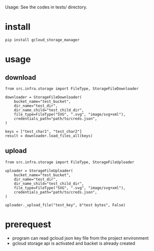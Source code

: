 Usage: See the codes in tests/ directory.

# install
```
pip install gcloud_storage_manager
```

# usage
## download
```
from src.infra.storage import FileType, StorageFileDownloader

downloader = StorageFileDownloader(
    bucket_name="test_bucket",
    dir_name="test_dir",
    dir_name_child="test_child_dir",
    file_type=FileType("SVG", ".svg", "image/svg+xml"),
    credentials_path="path/to/creds.json",
)

keys = ["test_char1", "test_char2"]
result = downloader.load_files_all(keys)
```

## upload
```
from src.infra.storage import FileType, StorageFileUploader

uploader = StorageFileUploader(
    bucket_name="test_bucket",
    dir_name="test_dir",
    dir_name_child="test_child_dir",
    file_type=FileType("SVG", ".svg", "image/svg+xml"),
    credentials_path="path/to/creds.json",
)

uploader._upload_file("test_key", b"test bytes", False)
```

# prerequest
- program can read gcloud json key file from the project environment
- gcloud storage api is activated and backet is already created

